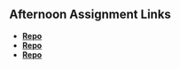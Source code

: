  ## Afternoon Assignment Links

* **[Repo](https://github.com/Basedcodesmith/CoolPetsProject)**
* **[Repo](https://github.com/Basedcodesmith/bowlingproject)**
* **[Repo](https://github.com/Kolby-Strang/Partner-Clone)**
